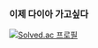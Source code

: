 ### 이제 다이아 가고싶다

<!--
![hyp3rflow's solved.ac stats](https://github-readme-solvedac.hyp3rflow.vercel.app/api/?handle=ufshg)
-->

<!--
[![Anurag's GitHub stats](https://github-readme-stats.vercel.app/api?username=ufshg&theme=react&show_icons=true)](https://github.com/anuraghazra/github-readme-stats)
-->


[![Solved.ac
프로필](http://mazassumnida.wtf/api/v2/generate_badge?boj=ufshg)](https://solved.ac/ufshg)


<!--
**ufshg/ufshg** is a ✨ _special_ ✨ repository because its `README.md` (this file) appears on your GitHub profile.

Here are some ideas to get you started:

- 🔭 I’m currently working on ...
- 🌱 I’m currently learning ...
- 👯 I’m looking to collaborate on ...
- 🤔 I’m looking for help with ...
- 💬 Ask me about ...
- 📫 How to reach me: ...
- 😄 Pronouns: ...
- ⚡ Fun fact: ...
-->

